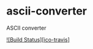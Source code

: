 # ascii-converter
ASCII converter

[![Build Status][ico-travis]][link-travis]


[link-travis]: https://travis-ci.org/toolkitlab/ascii-converter.svg?branch=master